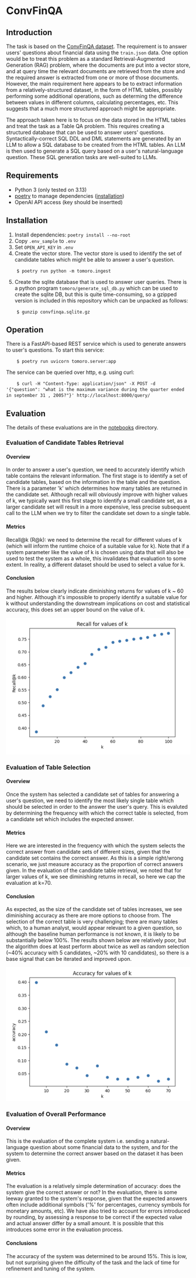 # ConvFinQA

## Introduction
The task is based on the [ConvFinQA dataset](https://github.com/czyssrs/ConvFinQA). 
The requirement is to answer users' questions about financial data using the `train.json` data. 
One option would be to treat this problem as a standard Retrieval-Augmented Generation (RAG) problem, where the 
documents are put into a vector store, and at query time the relevant documents are retrieved from the store and the
required answer is extracted from one or more of those documents. However, the main requirement here appears to be to extract
information from a relatively-structured dataset, in the form of HTML tables, possibly performing some
additional operations, such as determing the difference between values in different columns, calculating percentages, etc.
This suggests that a much more structured approach might be appropriate. 

The approach taken here is to
focus on the data stored in the HTML tables and treat the task as a Table QA problem.
This requires creating a structured database that can be used to answer users' questions. Syntactically-correct
SQL DDL and DML statements are generated by an LLM to allow a SQL database to be created from the HTML tables.
An LLM is then used to generate a SQL query based on a user's natural-language question. These SQL generation
tasks are well-suited to LLMs. 

## Requirements

- Python 3 (only tested on 3.13)
- [poetry](https://python-poetry.org/) to manage dependencies ([installation](https://python-poetry.org/docs/#installation)) 
- OpenAI API access (key should be insertted)

## Installation

1. Install dependencies: `poetry install --no-root`
2. Copy `.env_sample` to `.env`
3. Set `OPEN_API_KEY` in `.env`
4. Create the vector store. The vector store is used to identify the set of candidate tables which might be able to answer a user's question.
```
    $ poetry run python -m tomoro.ingest

```
5. Create the sqlite database that is used to answer user queries. There is a python program `tomoro/generate_sql_db.py` which can be used to create
the sqlite DB, but this is quite time-consuming, so a gzipped version is included in this repository which can be unpacked as follows:
```
    $ gunzip convfinqa.sqlite.gz
```

## Operation

There is a FastAPI-based REST service which is used to generate answers to user's questions. To start this service:
```
    $ poetry run uvicorn tomoro.server:app
```

The service can be queried over http, e.g. using curl:
```
    $ curl -H "Content-Type: application/json" -X POST -d '{"question": "what is the maximum variance during the quarter ended in september 31 , 2005?"}' http://localhost:8000/query/
```

## Evaluation

The details of these evaluations are in the [notebooks](/notebooks) directory.

### Evaluation of Candidate Tables Retrieval

#### Overview
In order to answer a user's question, we need to accurately identify which table contains the relevant information. The first stage is to identify a set of candidate tables, based on the information in the table and the question. There is a parameter 'k' which determines how many tables are returned in the candidate set. Although recall will obviously improve with higher values of k, we typically want this first stage to identify a small candidate set, as a larger candidate set will result in a more expensive, less precise subsequent call to the LLM when we try to filter the candidate set down to a single table.

#### Metrics
Recall@k (R@k): we need to determine the recall for different values of k (which will inform the runtime choice of a suitable value for k). Note that if a system parameter like the value of k is chosen using data that will also be used to test the system as a whole, this invalidates that evaluation to some extent. In reality, a different dataset should be used to select a value for k.

#### Conclusion
The results below clearly indicate diminishing returns for values of k ~ 60 and higher. Although it's impossible to properly identify a suitable value for k without understanding the downstream implications on cost and statistical accuracy, this does set an upper bound on the value of k.

![Candidate table retrieval evaluation results](candidate_table_retrieval_evaluation.png)


### Evaluation of Table Selection

#### Overview
Once the system has selected a candidate set of tables for answering a user's question, we need to identify the most likely single table which should be selected in order to the answer the user's query. This is evaluted by determining the frequency with which the correct table is selected, from a candidate set which includes the expected answer.

#### Metrics
Here we are interested in the frequency with which the system selects the correct answer from candidate sets of different sizes, given that the candidate set contains the correct answer. As this is a simple right/wrong scenario, we just measure accuracy as the proportion of correct answers given. In the evaluation of the candidate table retrieval, we noted that for larger values of k, we see diminishing returns in recall, so here we cap the evaluation at k=70.

#### Conclusion
As expected, as the size of the candidate set of tables increases, we see diminishing accuracy as there are more options to choose from. The selection of the correct table is very challenging; there are many tables which, to a human analyst, would appear relevant to a given question, so although the baseline human performance is not known, it is likely to be substantially below 100%. The results shown below are relatively poor, but the algorithm does at least perform about twice as well as random selection (~40% accuracy with 5 candidates, ~20% with 10 candidates), so there is a base signal that can be iterated and improved upon.

![Table selection evaluation results](table_selection_evaluation.png)

### Evaluation of Overall Performance

#### Overview
This is the evaluation of the complete system i.e. sending a natural-language question about some financial data to the system, and for the system to determine the correct answer based on the dataset it has been given.

#### Metrics
The evaluation is a relatively simple determination of accuracy: does the system give the correct answer or not? In the evaluation, there is some leeway granted to the system's response, given that the expected answers often include additional symbols ('%' for percentages, currency symbols for monetary amounts, etc). We have also tried to account for errors introduced by rounding, by assessing a response to be correct if the expected value and actual answer differ by a small amount. It is possible that this introduces some error in the evaluation process.

#### Conclusions
The accuracy of the system was determined to be around 15%. This is low, but not surprising given the difficulty of the task and the lack of time for refinement and tuning of the system.